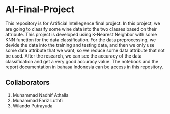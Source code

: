 # AI-Final-Project
This repository is for Artificial Intellegence final project. In this project, we are going to classify some wine data into the two classes based on their attribute. This project is developed using K-Nearest Neighbor with some KNN function for the data classification. For the data preprocessing, we devide the data into the training and testing data, and then we only use some data attribute that we want, so we reduce some data attribute that not be used. After the research, we can see the accuracy of the data classification and get a very good accuracy value. The notebook and the report documentation in bahasa Indonesia can be access in this repository.
## Collaborators
1. Muhammad Nadhif Athalla
2. Muhammad Fariz Luthfi
3. Wilando Putrayuda
